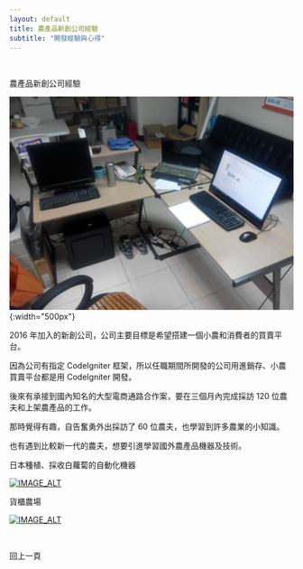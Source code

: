 ```yaml
---
layout: default
title: 農產品新創公司經驗
subtitle: "開發經驗與心得"
---
```


<br>

農產品新創公司經驗

![前台首頁](/images/IMG_20160519_124844.jpg){:width="500px"}

2016 年加入的新創公司，公司主要目標是希望搭建一個小農和消費者的買賣平台。

因為公司有指定 CodeIgniter 框架，所以任職期間所開發的公司用進銷存、小農買賣平台都是用 CodeIgniter 開發。

後來有承接到國內知名的大型電商通路合作案，要在三個月內完成採訪 120 位農夫和上架農產品的工作。

那時覺得有趣，自告奮勇外出採訪了 60 位農夫，也學習到許多農業的小知識。

也有遇到比較新一代的農夫，想要引進學習國外農產品機器及技術。

日本種植、採收白蘿蔔的自動化機器

[![IMAGE_ALT](https://img.youtube.com/vi/trhbDTZOh5M/0.jpg)](https://www.youtube.com/watch?v=trhbDTZOh5M)

貨櫃農場

[![IMAGE_ALT](https://img.youtube.com/vi/l0UX6uo-4_8/0.jpg)](https://www.youtube.com/watch?v=l0UX6uo-4_8)

<br>

<a class="button primary" onclick="history.back()">回上一頁</a>

<br>
<br>
<br>